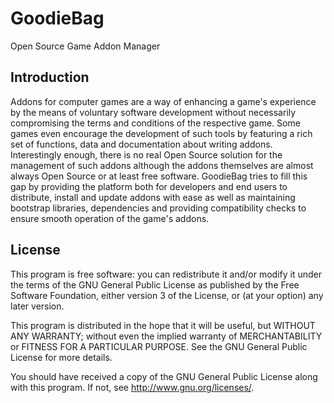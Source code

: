 # GoodieBag

Open Source Game Addon Manager

## Introduction

Addons for computer games are a way of enhancing a game's experience by the means of voluntary software development without necessarily compromising the terms and conditions of the respective game. Some games even encourage the development of such tools by featuring a rich set of functions, data and documentation about writing addons. Interestingly enough, there is no real Open Source solution for the management of such addons although the addons themselves are almost always Open Source or at least free software. GoodieBag tries to fill this gap by providing the platform both for developers and end users to distribute, install and update addons with ease as well as maintaining bootstrap libraries, dependencies and providing compatibility checks to ensure smooth operation of the game's addons.

## License

This program is free software: you can redistribute it and/or modify it under the terms of the GNU General Public License as published by the Free Software Foundation, either version 3 of the License, or (at your option) any later version.

This program is distributed in the hope that it will be useful, but WITHOUT ANY WARRANTY; without even the implied warranty of MERCHANTABILITY or FITNESS FOR A PARTICULAR PURPOSE. See the GNU General Public License for more details.

You should have received a copy of the GNU General Public License along with this program. If not, see <http://www.gnu.org/licenses/>.
